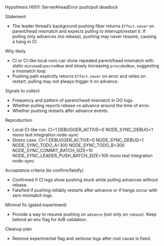 Hypothesis H001: ServerAheadError push/pull deadlock

Statement
- The leader thread’s background pushing fiber returns `Effect.never` on parent/head mismatch and expects pulling to interrupt/restart it. If pulling only advances (no rebase), pushing may never resume, causing a hang in CI.

Why likely
- CI or CI-like local runs can show repeated parent/head mismatch with static `minimumExpectedNum` and slowly increasing `providedNum`, suggesting a mismatch loop.
- Pushing path explicitly returns `Effect.never` on error and relies on restart; pulling may not always trigger it on advance.

Signals to collect
- Frequency and pattern of parent/head mismatch in DO logs.
- Whether pulling reports rebase vs advance around the time of error.
- Whether pushing restarts after advance events.

Reproduction
- Local CI-like run:
  CI=1 DEBUGGER_ACTIVE=0 NODE_SYNC_DEBUG=1 mono test integration node-sync
- Stress case:
  CI=1 DEBUGGER_ACTIVE=0 NODE_SYNC_DEBUG=1 NODE_SYNC_TODO_A=300 NODE_SYNC_TODO_B=300 NODE_SYNC_COMMIT_BATCH_SIZE=10 NODE_SYNC_LEADER_PUSH_BATCH_SIZE=100 mono test integration node-sync

Acceptance criteria (to confirm/falsify)
- Confirmed if CI logs show pushing stuck while pulling advances without rebase.
- Falsified if pushing reliably restarts after advance or if hangs occur with zero mismatch logs.

Minimal fix (gated experiment)
- Provide a way to resume pushing on `advance` (not only on `rebase`). Keep behind an env flag for A/B validation.

Cleanup plan
- Remove experimental flag and verbose logs after root cause is fixed.

